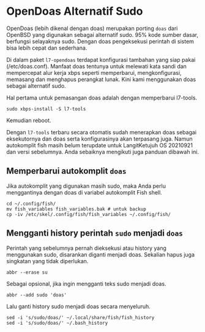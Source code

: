 # OpenDoas Alternatif Sudo

OpenDoas (lebih dikenal dengan doas) merupakan porting `doas` dari OpenBSD yang digunakan sebagai alternatif sudo. 95% kode sumber dasar, berfungsi selayaknya sudo. Dengan doas pengeksekusi perintah di sistem bisa lebih cepat dan sederhana.

Di dalam paket `l7-opendoas` terdapat konfigurasi tambahan yang siap pakai (/etc/doas.conf). Manfaat doas tentunya untuk melewati kata sandi dan mempercepat alur kerja xbps seperti memperbarui, mengkonfigurasi, memasang dan menghapus perangkat lunak. Kini kami menggunakan doas sebagai alternatif sudo.

Hal pertama untuk pemasangan doas adalah dengan memperbarui l7-tools.

```
sudo xbps-install -S l7-tools
```

Kemudian reboot.

Dengan `l7-tools` terbaru secara otomatis sudah menerapkan doas sebagai eksekutornya dan doas serta konfigurasinya akan terpasang juga. Namun autokomplit fish masih belum terupdate untuk LangitKetujuh OS 20210921 dan versi sebelumnya. Anda sebaiknya mengikuti juga panduan dibawah ini.

## Memperbarui autokomplit `doas`

Jika autokomplit yang digunakan masih sudo, maka Anda perlu menggantinya dengan doas di variabel autokomplit Fish shell.

```
cd ~/.config/fish/
mv fish_variables fish_variables.bak # untuk backup
cp -iv /etc/skel/.config/fish/fish_variables ~/.config/fish/
```

## Mengganti history perintah `sudo` menjadi `doas`

Perintah yang sebelumnya pernah dieksekusi atau history yang menggunakan sudo, disarankan diganti menjadi doas. Sekalian hapus juga singkatan yang tidak diperlukan.

```
abbr --erase su
```

Sebagai opsional, jika ingin mengganti teks sudo menjadi doas.

```
abbr --add sudo 'doas'
```

Lalu ganti history sudo menjadi doas secara menyeluruh.

```
sed -i 's/sudo/doas/' ~/.local/share/fish/fish_history
sed -i 's/sudo/doas/' ~/.bash_history
```
